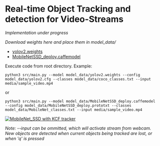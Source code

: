 # Real-time Object Tracking and detection for Video-Streams


*Implementation under progress*


*Download weights here and place them in model_data/*
- [yolov2.weights](https://www.dropbox.com/s/57zhd75mmmc5olf/yolov2.weights?dl=0)
- [MobileNetSSD_deploy.caffemodel](https://www.dropbox.com/s/d7pxo7kw67zb0e1/MobileNetSSD_deploy.caffemodel?dl=0)


Execute code from root directory. Example: 
```
python3 src/main.py --model model_data/yolov2.weights --config model_data/yolov2.cfg --classes model_data/coco_classes.txt --input media/sample_video.mp4
```


or 


```
python3 src/main.py --model model_data/MobileNetSSD_deploy.caffemodel --config model_data/MobileNetSSD_deploy.prototxt --classes model_data/MobileNet_classes.txt --input media/sample_video.mp4
```


[![MobileNet_SSD with KCF tracker](https://i.ytimg.com/vi/levZEJKcPjM/2.jpg)](https://www.youtube.com/watch?v=levZEJKcPjM&feature=youtu.be "MobileNet_SSD with KCF tracker")


*Note: --input can be ommitted, which will activate stream from webcam. New objects are detected when current objects being tracked are lost, or when 'q' is pressed*